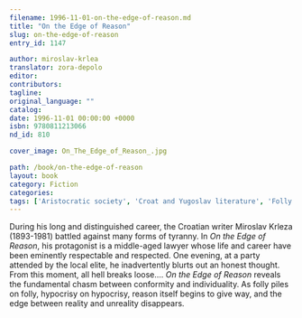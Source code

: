 ```yaml
---
filename: 1996-11-01-on-the-edge-of-reason.md
title: "On the Edge of Reason"
slug: on-the-edge-of-reason
entry_id: 1147

author: miroslav-krlea
translator: zora-depolo
editor: 
contributors: 
tagline: 
original_language: ""
catalog: 
date: 1996-11-01 00:00:00 +0000 
isbn: 9780811213066
nd_id: 810

cover_image: On_The_Edge_of_Reason_.jpg

path: /book/on-the-edge-of-reason
layout: book
category: Fiction
categories: 
tags: ['Aristocratic society', 'Croat and Yugoslav literature', 'Folly', 'Individualism', 'Social conformity', 'Social rebellion', 'the Elite']
---
```

During his long and distinguished career, the Croatian writer Miroslav Krleza (1893-1981) battled against many forms of tyranny. In *On the Edge of Reason*, his protagonist is a middle-aged lawyer whose life and career have been eminently respectable and respected. One evening, at a party attended by the local elite, he inadvertently blurts out an honest thought. From this moment, all hell breaks loose.... *On the Edge of Reason* reveals the fundamental chasm between conformity and individuality. As folly piles on folly, hypocrisy on hypocrisy, reason itself begins to give way, and the edge between reality and unreality disappears.





